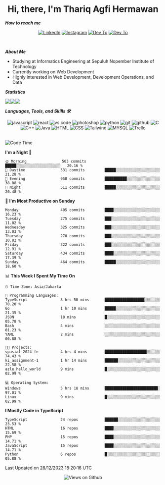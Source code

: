 <div align="center">
  <h1>Hi, there, I'm Thariq Agfi Hermawan</h1>
</div>


***How to reach me***
<p align='center'>
   <a href="https://www.linkedin.com/in/thariqagfihermawan" target="_blank"><img src="https://img.shields.io/badge/LinkedIn-0077B5?style=for-the-badge&logo=linkedin&logoColor=white" alt="LinkedIn"></a>
   <a href="https://www.instagram.com/thoriqagfi" target="_blank"><img src="https://img.shields.io/badge/Instagram-E4405F?style=for-the-badge&logo=instagram&logoColor=white" alt="Instagram"></a>
   <a href="https://medium.com/@thoriq.aghfi60" target="_blank"><img src="https://img.shields.io/badge/Medium-12100E?style=for-the-badge&logo=medium&logoColor=white" alt="Dev To"></a>
   <a href="https://linktr.ee/thoriqagfi" target="_blank"><img src="https://img.shields.io/badge/linktree-1de9b6?style=for-the-badge&logo=linktree&logoColor=white" alt="Dev To"></a>
</p>

<br>

***About Me***
- Studying at Informatics Engineering at Sepuluh Nopember Institute of Technology
- Currently working on Web Development
- Highly interested in Web Development, Development Operations, and Data

***Statistics***

<!-- [![GitHub Streak](http://github-readme-streak-stats.herokuapp.com?user=thoriqagfi&theme=dark)](https://git.io/streak-stats) -->

<div align="center">
  <div style="display: flex;">
    <img src="http://github-readme-streak-stats.herokuapp.com?user=thoriqagfi&theme=chartreuse-dark"/>
    <img src="https://github-readme-stats.vercel.app/api/top-langs/?username=thoriqagfi&layout=compact&&theme=chartreuse-dark&langs_count=8)](https://github.com/thoriqagfi"/>
    <img src="https://github-readme-stats.vercel.app/api?username=thoriqagfi&show_icons=true&theme=chartreuse-dark"/>
  </div>
</div>

<!-- [![Top Langs](https://github-readme-stats.vercel.app/api/top-langs/?username=thoriqagfi&layout=compact&&theme=chartreuse-dark&langs_count=8)](https://github.com/thoriqagfi)
< ![Agfi's GitHub stats](https://github-readme-stats.vercel.app/api?username=thoriqagfi&show_icons=true&theme=chartreuse-dark) -->

***Languages, Tools, and Skills 🛠***

  <div align="center">
    <img src="https://img.shields.io/badge/JavaScript-F7DF1E?style=for-the-badge&logo=javascript&logoColor=black" alt="javascript" />
    <img src="https://img.shields.io/badge/React-61DAFB?style=for-the-badge&logo=react&logoColor=black" alt="react" />
    <img src="https://img.shields.io/badge/vs%20code-007ACC?style=for-the-badge&logo=visual%20studio%20code&logoColor=white" alt="vs code" />
    <img src="https://img.shields.io/badge/adobe%20photoshop-31A8FF?style=for-the-badge&logo=adobe%20photoshop&logoColor=white" alt="photoshop" />
    <img src="https://img.shields.io/badge/python-3776AB?style=for-the-badge&logo=python&logoColor=white" alt="python" />
    <img src="https://img.shields.io/badge/Git-F05032?style=for-the-badge&logo=git&logoColor=white" alt="git" />
    <img src="https://img.shields.io/badge/GitHub-100000?style=for-the-badge&logo=github&logoColor=white" alt="github" />
    <img src="https://img.shields.io/badge/c-%2300599C.svg?style=for-the-badge&logo=c&logoColor=white" alt="C" />
    <img src="https://img.shields.io/badge/c++-%2300599C.svg?style=for-the-badge&logo=c%2B%2B&logoColor=white" alt="C++" />
    <img src="https://img.shields.io/badge/Java-ED8B00?style=for-the-badge&logo=java&logoColor=white" alt="Java"/>
    <img src="https://img.shields.io/badge/HTML5-E34F26?style=for-the-badge&logo=html5&logoColor=white" alt="HTML" />
    <img src="https://img.shields.io/badge/CSS-239120?&style=for-the-badge&logo=css3&logoColor=white" alt ="CSS" />
    <img src="https://img.shields.io/badge/tailwindcss-%2338B2AC.svg?style=for-the-badge&logo=tailwind-css&logoColor=white" alt="Tailwind" />
    <img src="https://img.shields.io/badge/MySQL-00000F?style=for-the-badge&logo=mysql&logoColor=white" alt="MYSQL" />
    <img src="https://img.shields.io/badge/Trello-%23026AA7.svg?style=for-the-badge&logo=Trello&logoColor=white" alt="Trello" />
  </div><br>

<!--START_SECTION:waka-->
![Code Time](http://img.shields.io/badge/Code%20Time-837%20hrs%208%20mins-blue)

**I'm a Night 🦉** 

```text
🌞 Morning                503 commits         █████░░░░░░░░░░░░░░░░░░░░   20.16 % 
🌆 Daytime                531 commits         █████░░░░░░░░░░░░░░░░░░░░   21.28 % 
🌃 Evening                950 commits         ██████████░░░░░░░░░░░░░░░   38.08 % 
🌙 Night                  511 commits         █████░░░░░░░░░░░░░░░░░░░░   20.48 % 
```
📅 **I'm Most Productive on Sunday** 

```text
Monday                   405 commits         ████░░░░░░░░░░░░░░░░░░░░░   16.23 % 
Tuesday                  275 commits         ███░░░░░░░░░░░░░░░░░░░░░░   11.02 % 
Wednesday                325 commits         ███░░░░░░░░░░░░░░░░░░░░░░   13.03 % 
Thursday                 270 commits         ███░░░░░░░░░░░░░░░░░░░░░░   10.82 % 
Friday                   322 commits         ███░░░░░░░░░░░░░░░░░░░░░░   12.91 % 
Saturday                 434 commits         ████░░░░░░░░░░░░░░░░░░░░░   17.39 % 
Sunday                   464 commits         █████░░░░░░░░░░░░░░░░░░░░   18.60 % 
```


📊 **This Week I Spent My Time On** 

```text
🕑︎ Time Zone: Asia/Jakarta

💬 Programming Languages: 
TypeScript               3 hrs 50 mins       ██████████████████░░░░░░░   70.20 % 
Go                       1 hr 10 mins        █████░░░░░░░░░░░░░░░░░░░░   21.35 % 
JSON                     18 mins             █░░░░░░░░░░░░░░░░░░░░░░░░   05.78 % 
Bash                     4 mins              ░░░░░░░░░░░░░░░░░░░░░░░░░   01.23 % 
YAML                     2 mins              ░░░░░░░░░░░░░░░░░░░░░░░░░   00.88 % 

🐱‍💻 Projects: 
spasial-2024-fe          4 hrs 4 mins        ███████████████████░░░░░░   74.43 % 
ki_assignment-1          1 hr 14 mins        ██████░░░░░░░░░░░░░░░░░░░   22.58 % 
azle_hello_world         9 mins              █░░░░░░░░░░░░░░░░░░░░░░░░   02.99 % 

💻 Operating System: 
Windows                  5 hrs 18 mins       ████████████████████████░   97.01 % 
Linux                    9 mins              █░░░░░░░░░░░░░░░░░░░░░░░░   02.99 % 
```

**I Mostly Code in TypeScript** 

```text
TypeScript               24 repos            ██████░░░░░░░░░░░░░░░░░░░   23.53 % 
HTML                     16 repos            ████░░░░░░░░░░░░░░░░░░░░░   15.69 % 
PHP                      15 repos            ████░░░░░░░░░░░░░░░░░░░░░   14.71 % 
JavaScript               15 repos            ████░░░░░░░░░░░░░░░░░░░░░   14.71 % 
Python                   6 repos             █░░░░░░░░░░░░░░░░░░░░░░░░   05.88 % 
```




 Last Updated on 28/12/2023 18:20:16 UTC
<!--END_SECTION:waka-->

<div align="center">
<img src="https://komarev.com/ghpvc/?username=thoriqagfi&color=blue" alt="Views on Github" />
</div>